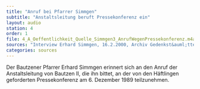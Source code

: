 ```yaml
---
title: "Anruf bei Pfarrer Simmgen"
subtitle: "Anstaltsleitung beruft Pressekonferenz ein"
layout: audio
station: 4
order: 1
file: 4_A_Oeffentlichkeit_Quelle_Simmgen3_AnrufWegenPressekonferenz.m4a
sources: "Interview Erhard Simmgen, 16.2.2000, Archiv Gedenkst&auml;tte Bautzen."
categories: sources
---
```

Der Bautzener Pfarrer Erhard Simmgen erinnert sich an den Anruf der Anstaltsleitung von Bautzen II, die ihn bittet, an der von den H&auml;ftlingen geforderten Pressekonferenz am 6. Dezember 1989 teilzunehmen.
